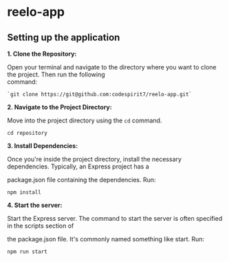 # reelo-app

## Setting up the application

**1. Clone the Repository:** 
  
  Open your terminal and navigate to the directory where you want to clone the project. Then run the following    
  command:
    
    `git clone https://git@github.com:codespirit7/reelo-app.git`


**2. Navigate to the Project Directory:**

  Move into the project directory using the `cd` command.

  `cd repository`


**3. Install Dependencies:**

  Once you're inside the project directory, install the necessary dependencies. Typically, an Express project has a 
  
  package.json file containing the dependencies. Run:

  `npm install`

**4. Start the server:**

  Start the Express server. The command to start the server is often specified in the scripts section of 
  
  the package.json file. It's commonly named something like start. Run:

  `npm run start`
  
  
